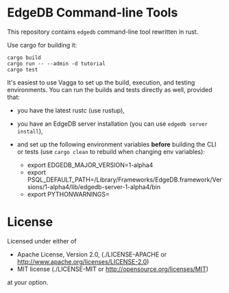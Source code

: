 EdgeDB Command-line Tools
=========================

This repository contains `edgedb` command-line tool rewritten in rust.

Use cargo for building it:
```
cargo build
cargo run -- --admin -d tutorial
cargo test
```

It's easiest to use Vagga to set up the build, execution, and testing
environments.  You can run the builds and tests directly as well,
provided that:

* you have the latest rustc (use rustup),
* you have an EdgeDB server installation (you can use
  `edgedb server install`),
* and set up the following environment variables **before** building
  the CLI or tests (use `cargo clean` to rebuild when changing env
  variables):

  * export EDGEDB_MAJOR_VERSION=1-alpha4
  * export PSQL_DEFAULT_PATH=/Library/Frameworks/EdgeDB.framework/Versions/1-alpha4/lib/edgedb-server-1-alpha4/bin
  * export PYTHONWARNINGS=


License
=======


Licensed under either of

* Apache License, Version 2.0,
  (./LICENSE-APACHE or http://www.apache.org/licenses/LICENSE-2.0)
* MIT license (./LICENSE-MIT or http://opensource.org/licenses/MIT)

at your option.
